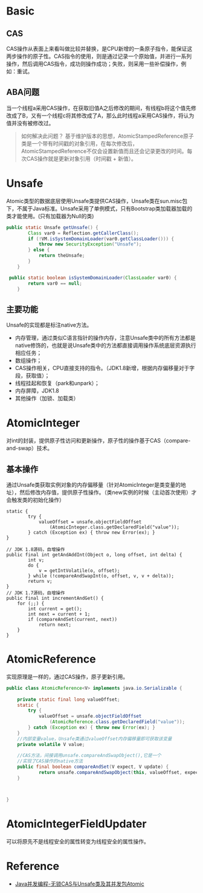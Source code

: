 # Basic
## CAS
CAS操作从表面上来看叫做比较并替换，是CPU新增的一条原子指令，能保证这两步操作的原子性。CAS指令的使用，则是通过记录一个原始值，并进行一系列操作，然后调用CAS指令，成功则操作成功；失败，则采用一些补偿操作，例如：重试。
## ABA问题
当一个线程a采用CAS操作，在获取旧值A之后修改的期间，有线程b将这个值先修改成了B，又有一个线程c将其修改成了A，那么此时线程a采用CAS操作，将认为值并没有被修改过。
> 如何解决此问题？ 基于维护版本的思想，AtomicStampedReference原子类是一个带有时间戳的对象引用，在每次修改后，AtomicStampedReference不仅会设置新值而且还会记录更改的时间。每次CAS操作就是更新对象引用（时间戳 + 新值）。

# Unsafe
Atomic类型的数据底层使用Unsafe类提供CAS操作，Unsafe类在sun.misc包下，不属于Java标准。Unsafe采用了单例模式，只有Bootstrap类加载器加载的类才能使用。(只有加载器为Null的类)

```java
public static Unsafe getUnsafe() {
        Class var0 = Reflection.getCallerClass();
        if (!VM.isSystemDomainLoader(var0.getClassLoader())) {
            throw new SecurityException("Unsafe");
        } else {
            return theUnsafe;
        }
    }

 public static boolean isSystemDomainLoader(ClassLoader var0) {
        return var0 == null;
    }
```

## 主要功能
Unsafe的实现都是标注native方法。

- 内存管理，通过类似C语言指针的操作内存，注意Unsafe类中的所有方法都是native修饰的，也就是说Unsafe类中的方法都直接调用操作系统底层资源执行相应任务；
- 数组操作；
- CAS操作相关，CPU直接支持的指令。（JDK1.8新增，根据内存偏移量对于字段，获取值）；
- 线程挂起和恢复（park和unpark）；
- 内存屏障，JDK1.8
- 其他操作（加锁、加载类）




# AtomicInteger
对int的封装，提供原子性访问和更新操作，原子性的操作基于CAS（compare-and-swap）技术。

## 基本操作
通过Unsafe类获取实例对象的内存偏移量（针对AtomicInteger是类变量的地址），然后修改内存值，提供原子性操作。（类new实例的时候（主动首次使用）才会触发类的初始化操作）

```
static {
        try {
            valueOffset = unsafe.objectFieldOffset
                (AtomicInteger.class.getDeclaredField("value"));
        } catch (Exception ex) { throw new Error(ex); }
}

// JDK 1.8源码，自增操作
public final int getAndAddInt(Object o, long offset, int delta) {
        int v;
        do {
            v = getIntVolatile(o, offset);
        } while (!compareAndSwapInt(o, offset, v, v + delta));
        return v;
}
// JDK 1.7源码，自增操作
public final int incrementAndGet() {
    for (;;) {
        int current = get();
        int next = current + 1;
        if (compareAndSet(current, next))
            return next;
    }
}

```

# AtomicReference

实现原理是一样的，通过CAS操作，原子更新引用。

```java
public class AtomicReference<V> implements java.io.Serializable {
    
    private static final long valueOffset;
    static {
        try {
            valueOffset = unsafe.objectFieldOffset
                (AtomicReference.class.getDeclaredField("value"));
        } catch (Exception ex) { throw new Error(ex); }
    }
    //内部变量value，Unsafe类通过valueOffset内存偏移量即可获取该变量
    private volatile V value;
    
    //CAS方法，间接调用unsafe.compareAndSwapObject(),它是一个
    //实现了CAS操作的native方法
    public final boolean compareAndSet(V expect, V update) {
            return unsafe.compareAndSwapObject(this, valueOffset, expect, update);
    }



}
```

# AtomicIntegerFieldUpdater
可以将原先不是线程安全的属性转变为线程安全的属性操作。



# Reference
- [Java并发编程-无锁CAS与Unsafe类及其并发包Atomic](https://blog.csdn.net/javazejian/article/details/72772470)








